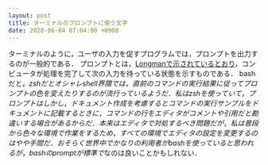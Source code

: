 ```yaml
---
layout: post
title: ターミナルのプロンプトに使う文字
date: 2020-06-04 07:04:00 +0900
---
```


ターミナルのように，ユーザの入力を促すプログラムでは，プロンプトを出力するのが一般的である．
プロンプトとは，[Longmanで示されているとおり](https://www.ldoceonline.com/dictionary/prompt)，コンピュータが処理を完了して次の入力を待っている状態を示すものである．
bashだと$，zshだと%，cmd(Windows)やPowerShellだと>やPSなどの文字のことだ．
オシャレshell界隈では，直前のコマンドの実行結果に従ってプロンプトの色を変えたりするのが流行っているようだ．
私はzshを使っていて，プロンプトは%を使っている．
しかし，ドキュメント作成を考慮すると%ではない方が良いのではと思う．>も良くないかもしれない．
コマンドの実行サンプルをドキュメントに記載するときに，コマンドの行をエディタがコメントや引用だと勘違いする場合があるからだ．
本来はエディタで対処するべき問題だが，私は普段から色々な環境で作業をするため，すべての環境でエディタの設定を変更するのはやや手間だ．
おそらく世界中でかなりの利用者がbashを使っていると思われるが，bashのpromptが標準で$なのは良いことかもしれない．
